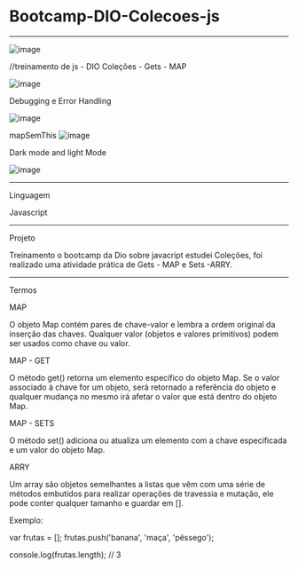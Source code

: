 # Bootcamp-DIO-Colecoes-js
*******************************************************************************************************************
![image](https://user-images.githubusercontent.com/72118415/160239477-9ddc15f6-7a6d-4d17-878c-cc1faf1bc6d2.png)

//treinamento de js - DIO Coleções - Gets - MAP

![image](https://user-images.githubusercontent.com/72118415/160239500-7a922d81-0556-4fe4-a493-8f6f2bfcbc6e.png)

Debugging e Error Handling

![image](https://user-images.githubusercontent.com/72118415/160263685-4f5f3368-d9dd-4f01-80e6-724a08df4f13.png)

mapSemThis
![image](https://user-images.githubusercontent.com/72118415/163699492-b00493fa-ad77-4cd0-a5a7-2ecbbb8453fb.png)

Dark mode and light Mode

![image](https://user-images.githubusercontent.com/72118415/164073864-eecdf4fb-b2fc-4282-8295-2acf908abc11.png)


*****************************************************************************************************************
Linguagem 

Javascript
****************************************************************************************************************
Projeto

Treinamento o bootcamp da Dio sobre javacript estudei  Coleções, foi realizado
uma atividade prática de Gets - MAP e Sets -ARRY.
****************************************************************************************************************
Termos 

MAP

O objeto Map contém pares de chave-valor e lembra a ordem original da inserção das chaves. Qualquer valor 
(objetos e valores primitivos) podem ser usados como chave ou valor.

MAP - GET

O método get() retorna um elemento específico do objeto Map. Se o valor associado à chave for um objeto, 
será retornado a referência do objeto e qualquer mudança no mesmo irá afetar o valor que está dentro do objeto Map.

MAP - SETS

O método set() adiciona ou atualiza um elemento com a chave especificada e um valor do objeto Map.


ARRY

Um array são objetos semelhantes a listas que vêm com uma série de métodos embutidos para realizar operações
de travessia e mutação, ele pode conter qualquer tamanho e guardar em [].

Exemplo:

var frutas = [];
frutas.push('banana', 'maça', 'pêssego');

console.log(frutas.length); // 3


